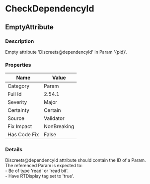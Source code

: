 ﻿---  
uid: Validator_2_54_1  
---

# CheckDependencyId

## EmptyAttribute

### Description

Empty attribute 'Discreets@dependencyId' in Param '{pid}'.

### Properties

| Name         | Value       |
| ------------ | ----------- |
| Category     | Param       |
| Full Id      | 2.54.1      |
| Severity     | Major       |
| Certainty    | Certain     |
| Source       | Validator   |
| Fix Impact   | NonBreaking |
| Has Code Fix | False       |

### Details

Discreets@dependencyId attribute should contain the ID of a Param.  
The referenced Param is expected to:  
\- Be of type 'read' or 'read bit'.  
\- Have RTDisplay tag set to 'true'.
